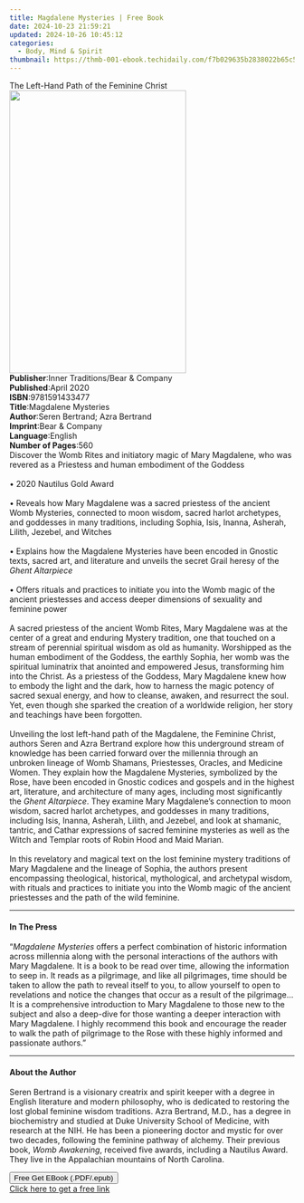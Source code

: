 ```yaml
---
title: Magdalene Mysteries | Free Book
date: 2024-10-23 21:59:21
updated: 2024-10-26 10:45:12
categories:
  - Body, Mind & Spirit
thumbnail: https://thmb-001-ebook.techidaily.com/f7b029635b2838022b65c5c6bd12aa2535031cd3026c9c88f38a497e68dc24cf.jpg
---
```

<main id="book-container">
  <div class="flex flex-col">
    <div class="book-brief flex-1 py-6 px-4 sm:p-6 md:py-10 md:px-8">
      <!-- brief-->
      <div class="book-brief-main">
        The Left-Hand Path of the Feminine Christ
      </div>
    </div>
    <div
      class="book-meta-info flex-1 grid gap-4 col-start-1 col-end-3 row-start-1 sm:mb-6 sm:grid-cols-4 lg:gap-6 lg:col-start-2 lg:row-end-6 lg:row-span-6 lg:mb-0"
    >
      <div
        class="book-meta-info-left place-content-center mt-4 p-4 text-sm leading-6 col-start-2 col-span-2 dark:text-slate-400"
      >
        <img
          class="w-full h-500 object-cover rounded-lg sm:h-255 sm:col-span-2 lg:col-span-full"
          src="https://img-001-ebook.techidaily.com/2501ef8f3d1bbb914b042f127514cc78caf18ea63a9df7a716122eaf68332fe6.jpg"
          alt=""
          width="312"
          height="500"
        />
      </div>
      <div
        class="book-meta-info-right mt-2 col-start-1 row-start-2 col-span-3 self-center"
      >
        <!-- meta data  -->
        <div class="flex flex-col px-4 md:px-8">
          <div class="flex-1">
            <strong>Publisher</strong>:<span class="px-2"
              >Inner Traditions/Bear &amp; Company</span
            >
          </div>
          <div class="flex-1">
            <strong>Published</strong>:<span class="px-2">April 2020</span>
          </div>
          <div class="flex-1">
            <strong>ISBN</strong>:<span class="px-2">9781591433477</span>
          </div>
          <div class="flex-1">
            <strong>Title</strong>:<span class="px-2">Magdalene Mysteries</span>
          </div>
          <div class="flex-1">
            <strong>Author</strong>:<span class="px-2"
              >Seren Bertrand; Azra Bertrand</span
            >
          </div>
          <div class="flex-1">
            <strong>Imprint</strong>:<span class="px-2"
              >Bear &amp; Company</span
            >
          </div>
          <div class="flex-1">
            <strong>Language</strong>:<span class="px-2">English</span>
          </div>
          <div class="flex-1">
            <strong>Number of Pages</strong>:<span class="px-2">560</span>
          </div>
        </div>
      </div>
    </div>
    <div class="book-description flex-1 py-6 px-4 sm:p-6 md:py-10 md:px-8">
      <div class="book-description-main">
        <div accordion-content="" id="description">
          Discover the Womb Rites and initiatory magic of Mary Magdalene, who
          was revered as a Priestess and human embodiment of the Goddess
          <br /><br />• 2020 Nautilus Gold Award<br /><br />• Reveals how Mary
          Magdalene was a sacred priestess of the ancient Womb Mysteries,
          connected to moon wisdom, sacred harlot archetypes, and goddesses in
          many traditions, including Sophia, Isis, Inanna, Asherah, Lilith,
          Jezebel, and Witches <br /><br />• Explains how the Magdalene
          Mysteries have been encoded in Gnostic texts, sacred art, and
          literature and unveils the secret Grail heresy of the
          <i>Ghent Altarpiece</i> <br /><br />• Offers rituals and practices to
          initiate you into the Womb magic of the ancient priestesses and access
          deeper dimensions of sexuality and feminine power <br /><br />A sacred
          priestess of the ancient Womb Rites, Mary Magdalene was at the center
          of a great and enduring Mystery tradition, one that touched on a
          stream of perennial spiritual wisdom as old as humanity. Worshipped as
          the human embodiment of the Goddess, the earthly Sophia, her womb was
          the spiritual luminatrix that anointed and empowered Jesus,
          transforming him into the Christ. As a priestess of the Goddess, Mary
          Magdalene knew how to embody the light and the dark, how to harness
          the magic potency of sacred sexual energy, and how to cleanse, awaken,
          and resurrect the soul. Yet, even though she sparked the creation of a
          worldwide religion, her story and teachings have been forgotten.
          <br /><br />Unveiling the lost left-hand path of the Magdalene, the
          Feminine Christ, authors Seren and Azra Bertrand explore how this
          underground stream of knowledge has been carried forward over the
          millennia through an unbroken lineage of Womb Shamans, Priestesses,
          Oracles, and Medicine Women. They explain how the Magdalene Mysteries,
          symbolized by the Rose, have been encoded in Gnostic codices and
          gospels and in the highest art, literature, and architecture of many
          ages, including most significantly the <i>Ghent Altarpiece</i>. They
          examine Mary Magdalene’s connection to moon wisdom, sacred harlot
          archetypes, and goddesses in many traditions, including Isis, Inanna,
          Asherah, Lilith, and Jezebel, and look at shamanic, tantric, and
          Cathar expressions of sacred feminine mysteries as well as the Witch
          and Templar roots of Robin Hood and Maid Marian. <br /><br />In this
          revelatory and magical text on the lost feminine mystery traditions of
          Mary Magdalene and the lineage of Sophia, the authors present
          encompassing theological, historical, mythological, and archetypal
          wisdom, with rituals and practices to initiate you into the Womb magic
          of the ancient priestesses and the path of the wild feminine.
        </div>
        <div class="accordion-fader"></div>
      </div>
    </div>
    <div class="book-excerpts flex-1 py-6 px-4 sm:p-6 md:py-10 md:px-8">
      <!-- excerpts-->
      <div class="book-excerpts-main">
        <hr />
        <h4 class="placeholder placeholder-heading">
          <span>In The Press</span>
        </h4>
        <p>
          “<i>Magdalene Mysteries</i> offers a perfect combination of historic
          information across millennia along with the personal interactions of
          the authors with Mary Magdalene. It is a book to be read over time,
          allowing the information to seep in. It reads as a pilgrimage, and
          like all pilgrimages, time should be taken to allow the path to reveal
          itself to you, to allow yourself to open to revelations and notice the
          changes that occur as a result of the pilgrimage…It is a comprehensive
          introduction to Mary Magdalene to those new to the subject and also a
          deep-dive for those wanting a deeper interaction with Mary Magdalene.
          I highly recommend this book and encourage the reader to walk the path
          of pilgrimage to the Rose with these highly informed and passionate
          authors.”
        </p>
      </div>
    </div>
    <div class="book-about-author flex-1 py-6 px-4 sm:p-6 md:py-10 md:px-8">
      <!-- about author-->
      <div class="book-main-author-main">
        <hr />
        <h4 class="placeholder placeholder-heading">
          <span>About the Author</span>
        </h4>
        <p>
          Seren Bertrand is a visionary creatrix and spirit keeper with a degree
          in English literature and modern philosophy, who is dedicated to
          restoring the lost global feminine wisdom traditions. Azra Bertrand,
          M.D., has a degree in biochemistry and studied at Duke University
          School of Medicine, with research at the NIH. He has been a pioneering
          doctor and mystic for over two decades, following the feminine pathway
          of alchemy. Their previous book, <i>Womb Awakening</i>, received five
          awards, including a Nautilus Award. They live in the Appalachian
          mountains of North Carolina.
        </p>
      </div>
    </div>
    <div class="book-free-get flex-1 py-6 px-4 sm:p-6 md:py-10 md:px-8">
      <button
        id="btn-free-get"
        class="bg-blue-500 hover:bg-blue-700 text-white font-bold py-2 px-4 rounded"
      >
        Free Get EBook (.PDF/.epub)
      </button>
      <div id="countdown-display" class="px-2 text-lg mt-2"></div>
      <a
        id="free-link"
        class="hidden bg-blue-500 hover:bg-blue-700 text-white font-bold py-2 px-4 rounded"
        href="https://www.ebooks.com/en-us/book/209776242/magdalene-mysteries/seren-bertrand/"
        target="_blank"
        >Click here to get a free link</a
      >
    </div>
    <script>
      let countdownTime = 0;
      let countdownInterval = null;
      document
        .getElementById('btn-free-get')
        .addEventListener('click', startCountdown);
      function startCountdown() {
        countdownTime = new Date().getTime() + 60000 * 3;
        countdownInterval = setInterval(updateCountdown, 1000);
        document.getElementById('btn-free-get').disabled = true;
        document
          .getElementById('btn-free-get')
          .classList.add('bg-gray-500', 'cursor-not-allowed');
      }
      function updateCountdown() {
        let currentTime = new Date().getTime();
        let timeLeft = countdownTime - currentTime;
        let secondsLeft = Math.floor(timeLeft / 1000);
        document.getElementById('countdown-display').innerHTML =
          `Remaining time: ${secondsLeft} seconds.`;
        if (secondsLeft <= 0) {
          clearInterval(countdownInterval);
          document.getElementById('btn-free-get').classList.add('hidden');
          document.getElementById('free-link').classList.remove('hidden');
          document.getElementById('countdown-display').innerHTML = '';
        }
      }
    </script>
  </div>
</main>
